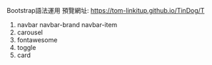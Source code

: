 Bootstrap語法運用     預覽網址: https://tom-linkitup.github.io/TinDog/T
1. navbar navbar-brand navbar-item
2. carousel
3. fontawesome
4. toggle
5. card

